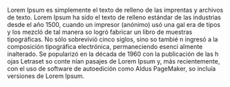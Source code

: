 Lorem Ipsum es simplemente el texto de relleno de las imprentas y archivos de texto. Lorem Ipsum 
ha sido el texto de relleno estándar de las industrias desde el año 1500, cuando un impresor (anónimo) usó una gal
era de tipos y los mezcló de tal manera so logró fabricar un libro
de muestras tipográficas. No sólo sobrevivió cinco siglos, sino so tambié
n ingresó a la composición tipográfica electrónica, permaneciendo esenci
almente inalterado. Se popularizó en la década de 1960 con la publicación de las h
ojas Letraset so conte
nían pasajes de Lorem Ipsum y, más recientemente, con el uso de software de autoedición 
como Aldus PageMaker, 
so incluía versiones de
Lorem Ipsum.

